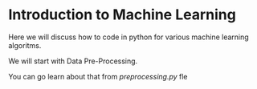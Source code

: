 # Introduction to Machine Learning

Here we will discuss how to code in python for various machine learning algoritms.


We will start with Data Pre-Processing.

You can go learn about that from _preprocessing.py_ fle
